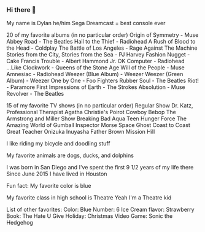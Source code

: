 ### Hi there 👋

My name is Dylan
he/him
Sega Dreamcast = best console ever

20 of my favorite albums (in no particular order)
Origin of Symmetry - Muse
Abbey Road - The Beatles
Hail to the Thief - Radiohead
A Rush of Blood to the Head - Coldplay
The Battle of Los Angeles - Rage Against The Machine
Stories from the City, Stories from the Sea - PJ Harvey
Fashion Nugget - Cake
Francis Trouble - Albert Hammond Jr.
OK Computer - Radiohead
...Like Clockwork - Queens of the Stone Age
Will of the People - Muse
Amnesiac - Radiohead
Weezer (Blue Album) - Weezer
Weezer (Green Album) - Weezer
One by One - Foo Fighters
Rubber Soul - The Beatles
Riot! - Paramore
First Impressions of Earth - The Strokes
Absolution - Muse
Revolver - The Beatles

15 of my favorite TV shows (in no particular order)
Regular Show
Dr. Katz, Professional Therapist
Agatha Christie's Poirot
Cowboy Bebop
The Armstrong and Miller Show
Breaking Bad
Aqua Teen Hunger Force
The Amazing World of Gumball
Inspector Morse
Space Ghost Coast to Coast
Great Teacher Onizuka
Inuyasha
Father Brown
Mission Hill


I like riding my bicycle and doodling stuff

My favorite animals are dogs, ducks, and dolphins

I was born in San Diego and I've spent the first 9 1/2 years of my life there
Since June 2015 I have lived in Houston

Fun fact: My favorite color is blue

My favorite class in high school is Theatre
Yeah I'm a Theatre kid

List of other favorites:
Color: Blue
Number: 6
Ice Cream flavor: Strawberry
Book: The Hate U Give
Holiday: Christmas
Video Game: Sonic the Hedgehog
